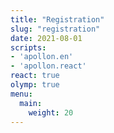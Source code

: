 ```yaml
---
title: "Registration"
slug: "registration"
date: 2021-08-01
scripts:
- 'apollon.en'
- 'apollon.react'
react: true
olymp: true
menu:
  main:
    weight: 20
---
```


<div class="react c-apollon"></div>
